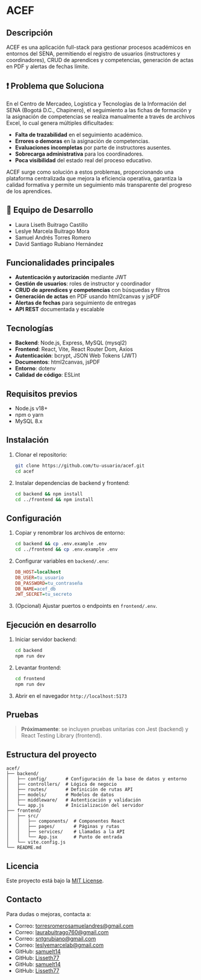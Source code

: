
# ACEF

## Descripción
ACEF es una aplicación full-stack para gestionar procesos académicos en entornos del SENA, permitiendo el registro de usuarios (instructores y coordinadores), CRUD de aprendices y competencias, generación de actas en PDF y alertas de fechas límite.

## ❗ Problema que Soluciona
En el Centro de Mercadeo, Logística y Tecnologías de la Información del SENA (Bogotá D.C., Chapinero), el seguimiento a las fichas de formación y la asignación de competencias se realiza manualmente a través de archivos Excel, lo cual genera múltiples dificultades:

- **Falta de trazabilidad** en el seguimiento académico.
- **Errores o demoras** en la asignación de competencias.
- **Evaluaciones incompletas** por parte de instructores ausentes.
- **Sobrecarga administrativa** para los coordinadores.
- **Poca visibilidad** del estado real del proceso educativo.

ACEF surge como solución a estos problemas, proporcionando una plataforma centralizada que mejora la eficiencia operativa, garantiza la calidad formativa y permite un seguimiento más transparente del progreso de los aprendices.

## 👥 Equipo de Desarrollo

- Laura Liseth Buitrago Castillo
- Leslye Marcela Buitrago Mora
- Samuel Andrés Torres Romero
- David Santiago Rubiano Hernández  

## Funcionalidades principales
- **Autenticación y autorización** mediante JWT
- **Gestión de usuarios**: roles de instructor y coordinador
- **CRUD de aprendices y competencias** con búsquedas y filtros
- **Generación de actas** en PDF usando html2canvas y jsPDF
- **Alertas de fechas** para seguimiento de entregas
- **API REST** documentada y escalable

## Tecnologías
- **Backend**: Node.js, Express, MySQL (mysql2)
- **Frontend**: React, Vite, React Router Dom, Axios
- **Autenticación**: bcrypt, JSON Web Tokens (JWT)
- **Documentos**: html2canvas, jsPDF
- **Entorno**: dotenv
- **Calidad de código**: ESLint

## Requisitos previos
- Node.js v18+
- npm o yarn
- MySQL 8.x

## Instalación
1. Clonar el repositorio:
   ```bash
   git clone https://github.com/tu-usuario/acef.git
   cd acef
   ```
2. Instalar dependencias de backend y frontend:
   ```bash
   cd backend && npm install
   cd ../frontend && npm install
   ```

## Configuración
1. Copiar y renombrar los archivos de entorno:
   ```bash
   cd backend && cp .env.example .env
   cd ../frontend && cp .env.example .env
   ```
2. Configurar variables en `backend/.env`:
   ```ini
   DB_HOST=localhost
   DB_USER=tu_usuario
   DB_PASSWORD=tu_contraseña
   DB_NAME=acef_db
   JWT_SECRET=tu_secreto
   ```
3. (Opcional) Ajustar puertos o endpoints en `frontend/.env`.

## Ejecución en desarrollo
1. Iniciar servidor backend:
   ```bash
   cd backend
   npm run dev
   ```
2. Levantar frontend:
   ```bash
   cd frontend
   npm run dev
   ```
3. Abrir en el navegador `http://localhost:5173`

## Pruebas
> **Próximamente**: se incluyen pruebas unitarias con Jest (backend) y React Testing Library (frontend).

## Estructura del proyecto
```
acef/
├── backend/
│   ├── config/       # Configuración de la base de datos y entorno
│   ├── controllers/  # Lógica de negocio
│   ├── routes/       # Definición de rutas API
│   ├── models/       # Modelos de datos
│   ├── middleware/   # Autenticación y validación
│   └── app.js        # Inicialización del servidor
├── frontend/
│   ├── src/
│   │   ├── components/  # Componentes React
│   │   ├── pages/       # Páginas y rutas
│   │   ├── services/    # Llamadas a la API
│   │   └── App.jsx      # Punto de entrada
│   └── vite.config.js
└── README.md
```

## Licencia
Este proyecto está bajo la [MIT License](LICENSE).

## Contacto
Para dudas o mejoras, contacta a:
- Correo: torresromerosamuelandres@gmail.com
- Correo: laurabuitrago760@gmail.com 
- Correo: sntgrubiano@gmail.com
- Correo: leslyemarcelab@gmail.com 
- GitHub: [samuelt14](https://github.com/samuelt14)
- GitHub: [Lisseth77](https://github.com/Lisseth77)
- GitHub: [samuelt14](https://github.com/SantiagoR29)
- GitHub: [Lisseth77](https://github.com/MarceB2006)
